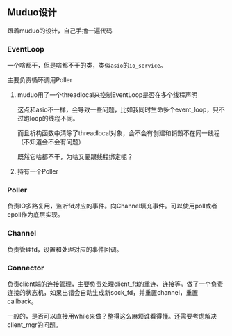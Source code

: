 ## Muduo设计

跟着muduo的设计，自己手撸一遍代码

### EventLoop

一个啥都干，但是啥都不干的类，类似`asio`的`io_service`。

主要负责循环调用Poller

1. muduo用了一个threadlocal来控制EventLoop是否在多个线程声明

   这点和asio不一样，会导致一些问题，比如我同时生命多个event_loop，只不过跑loop的线程不同。

   而且析构函数中清除了threadlocal对象，会不会有创建和销毁不在同一线程（不知道会不会有问题）

   既然它啥都不干，为啥又要跟线程绑定呢？

2. 持有一个Poller

### Poller

负责IO多路复用，监听fd对应的事件。向Channel填充事件。可以使用poll或者epoll作为底层实现。

### Channel

负责管理fd，设置和处理对应的事件回调。

### Connector

负责client端的连接管理，主要负责处理client_fd的重连、连接等。做了一个负责连接的状态机，如果出错会自动生成新sock_fd，并重置channel，重置callback。

一般的，是否可以直接用while来做？整得这么麻烦谁看得懂。还需要考虑解决client_mgr的问题。
